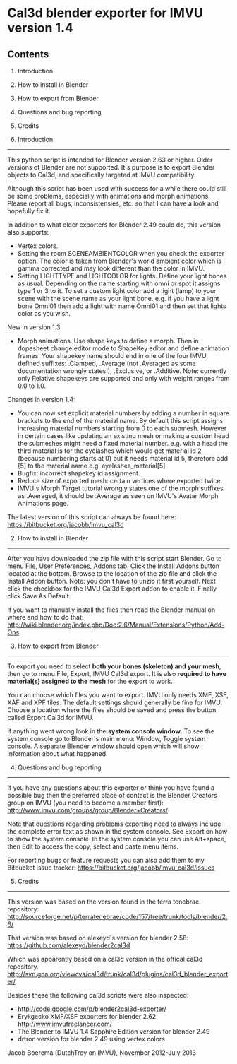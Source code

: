 Cal3d blender exporter for IMVU version 1.4
===========================================

Contents
--------
1. Introduction
2. How to install in Blender
3. How to export from Blender
4. Questions and bug reporting
5. Credits


1. Introduction
---------------
This python script is intended for Blender version 2.63 or higher.
Older versions of Blender are not supported.
It's purpose is to export Blender objects to Cal3d, and specifically
targeted at IMVU compatibility.

Although this script has been used with success for a while there
could still be some problems, especially with animations and morph
animations. Please report all bugs, inconsistensies, etc. so that 
I can have a look and hopefully fix it.

In addition to what older exporters for Blender 2.49 could do, this
version also supports:

* Vertex colors.
* Setting the room SCENEAMBIENTCOLOR when you check the exporter option.
  The color is taken from Blender's world ambient color which is gamma 
  corrected and may look different than the color in IMVU.
* Setting LIGHTTYPE and LIGHTCOLOR for lights. Define your light bones
  as usual. Depending on the name starting with omni or spot it assigns
  type 1 or 3 to it. To set a custom light color add a light (lamp) to
  your scene with the scene name as your light bone.
  e.g. if you have a light bone Omni01 then add a light with name Omni01
  and then set that lights color as you wish.

New in version 1.3:

* Morph animations. Use shape keys to define a morph. Then in dopesheet
  change editor mode to ShapeKey editor and define animation frames.
  Your shapekey name should end in one of the four IMVU defined
  suffixes: .Clamped, .Average (not .Averaged as some documentation
  wrongly states!), .Exclusive, or .Additive.
  Note: currently only Relative shapekeys are supported and only with
  weight ranges from 0.0 to 1.0.

Changes in version 1.4:
* You can now set explicit material numbers by adding a number in
  square brackets to the end of the material name. By default this
  script assigns increasing material numbers starting from 0 to each
  submesh. However in certain cases like updating an existing mesh or
  making a custom head the submeshes might need a fixed material
  number. e.g. with a head the third material is for the eyelashes which
  would get material id 2 (because numbering starts at 0) but it needs 
  material id 5, therefore add [5] to the material name
  e.g. eyelashes_material[5]
* Bugfix: incorrect shapekey id assignment.
* Reduce size of exported mesh: certain vertices where exported twice.
* IMVU's Morph Target tutorial wrongly states one of the morph suffixes
  as .Averaged, it should be .Average as seen on IMVU's Avatar Morph 
  Animations page.

The latest version of this script can always be found here:
https://bitbucket.org/jacobb/imvu_cal3d


2. How to install in Blender
----------------------------
After you have downloaded the zip file with this script start Blender.
Go to menu File, User Preferences, Addons tab.
Click the Install Addons button located at the bottom.
Browse to the location of the zip file and click the Install Addon button.
Note: you don't have to unzip it first yourself.
Next click the checkbox for the IMVU Cal3d Export addon to enable it.
Finally click Save As Default.

If you want to manually install the files then read the Blender manual
on where and how to do that:
http://wiki.blender.org/index.php/Doc:2.6/Manual/Extensions/Python/Add-Ons


3. How to export from Blender
-----------------------------
To export you need to select **both your bones (skeleton) and your mesh**,
then go to menu File, Export, IMVU Cal3d export. It is also **required to 
have material(s) assigned to the mesh** for the export to work.

You can choose which files you want to export. IMVU only needs
XMF, XSF, XAF and XPF files. The default settings should generally be fine for IMVU.
Choose a location where the files should be saved and press the button
called Export Cal3d for IMVU.

If anything went wrong look in the **system console window**. To see the system
console go to Blender's main menu: Window, Toggle system console. A separate
Blender window should open which will show information about what happened.


4. Questions and bug reporting
------------------------------
If you have any questions about this exporter or think you have found a
possible bug then the preferred place of contact is the Blender Creators 
group on IMVU (you need to become a member first):
http://www.imvu.com/groups/group/Blender+Creators/

Note that questions regarding problems exporting need to always include
the complete error text as shown in the system console. See Export on
how to show the system console. In the system console you can use
Alt+space, then Edit to access the copy, select and paste menu items.

For reporting bugs or feature requests you can also add them to my Bitbucket
issue tracker:
https://bitbucket.org/jacobb/imvu_cal3d/issues


5. Credits
----------
This version was based on the version found in the terra tenebrae repository:
http://sourceforge.net/p/terratenebrae/code/157/tree/trunk/tools/blender/2.6/

That version was based on alexeyd's version for blender 2.58:
https://github.com/alexeyd/blender2cal3d

Which was apparently based on a cal3d version in the offical cal3d repository.
http://svn.gna.org/viewcvs/cal3d/trunk/cal3d/plugins/cal3d_blender_exporter/

Besides these the following cal3d scripts were also inspected:
* http://code.google.com/p/blender2cal3d-exporter/
* Erykgecko XMF/XSF exporters for blender 2.62 http://www.imvufreelancer.com/
* The Blender to IMVU 1.4 Sapphire Edition version for blender 2.49
* drtron version for blender 2.49 using vertex colors


Jacob Boerema (DutchTroy on IMVU), November 2012-July 2013
